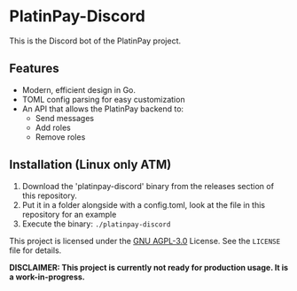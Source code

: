 # PlatinPay-Discord
This is the Discord bot of the PlatinPay project.

## Features
- Modern, efficient design in Go.
- TOML config parsing for easy customization
- An API that allows the PlatinPay backend to:
    - Send messages
    - Add roles
    - Remove roles

## Installation (Linux only ATM)
1. Download the 'platinpay-discord' binary from the releases section of this repository.
2. Put it in a folder alongside with a config.toml, look at the file in this repository for an example
3. Execute the binary: `./platinpay-discord`

This project is licensed under the [GNU AGPL-3.0](LICENSE) License. See the `LICENSE` file for details.

**DISCLAIMER: This project is currently not ready for production usage. It is a work-in-progress.**
